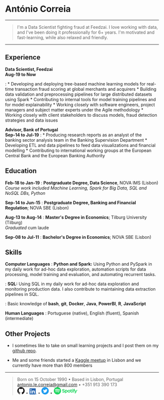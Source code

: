 António Correia
=================
----

>  I'm a Data Scientist fighting fraud at Feedzai. 
>  I love working with data, and I've been doing it professionally for 6+ years.
>  I'm motivated and fast-learning, while also relaxed and friendly.

----

Experience
----------

**Data Scientist, Feedzai <br> Aug-19 to Now**

:   * Developing and deploying tree-based machine learning models for real-time transaction fraud scoring at global merchants and acquirers
    * Building data validation and preprocessing pipelines for large distributed datasets using Spark
    * Contributing to internal tools for model training pipelines and for model explainability
    * Working closely with software engineers, project managers and subject matter experts under the Agile methodology
    * Working closely with client stakeholders to discuss models, fraud detection strategies and data issues


**Advisor, Bank of Portugal <br> Sep-14 to Jul-19**
:   * Producing research reports as an analyst of the banking sector analysis team in the Banking Supervision Department
    * Developing ETL and data pipelines to feed data visualizations and financial modelling
    * Contributing to international working groups at the European Central Bank and the European Banking Authority


Education
---------

**Feb-18 to Jan-19**
:   **Postgraduate Degree, Data Science**, NOVA IMS (Lisbon) <br>
    *Course work included Machine Learning, Spark for Big Data, SQL and NoSQL DBs, Python*

**Sep-14 to Jun-15**
:   **Postgraduate Degree, Banking and Financial Regulation**; NOVA SBE (Lisbon)

**Aug-13 to Aug-14**
:   **Master's Degree in Economics**; Tilburg University (Tilburg) <br>
    *Graduated* cum laude
    
**Sep-08 to Jul-11**
:   **Bachelor's Degree in Economics**; NOVA SBE (Lisbon)

Skills
--------------------

**Computer Languages**
:   **Python and Spark:** Using Python and PySpark in my daily work for ad-hoc
    data exploration, automation scripts for data processing, model 
    training and evaluation, and automating recurrent tasks. 

:   **SQL:** Using SQL in my daily work for ad-hoc data exploration
    and monitoring production data. I also contribute to maintaining
    data extraction pipelines in SQL.

:   Basic knowledge of **bash**, **git**, **Docker**, **Java**, **PowerBI**, **R**, **JavaScript**

**Human Languages**
:   Portuguese (native), English (fluent), Spanish (intermediate)

Other Projects
----------------------------------------

* I sometimes like to take on small learning projects and I post them on my [github repo](https://github.com/aglcorreia/).

* Me and some friends started a [Kaggle meetup](https://www.meetup.com/Lisbon-Kaggle/) in Lisbon and we currently have more than 800 members

----

> Born on 15 October 1990 • Based in Lisbon, Portugal <br>
> <antonio.le.correia@gmail.com> • +351 913 390 173 <br>
> <a href="https://github.com/aglcorreia/"><img alt="GitHub repo" src="./images/GitHub-Mark-32px.png?raw=true" width="24"/></a> • <a href="https://www.linkedin.com/in/antonioglcorreia/"><img alt="LinkedIn page" src="./images/LI-In-Bug.png?raw=true" width="24"/></a> • <a href="https://twitter.com/antoniogcorreia/"><img alt="Twitter" src="./images/Twitter social icons - circle - blue.png?raw=true" width="24"/></a> • <a href="https://open.spotify.com/user/1166731195/"><img alt="Spotify profile" src="./images/Spotify_Logo_RGB_Green.png?raw=true" width="80"/></a>
